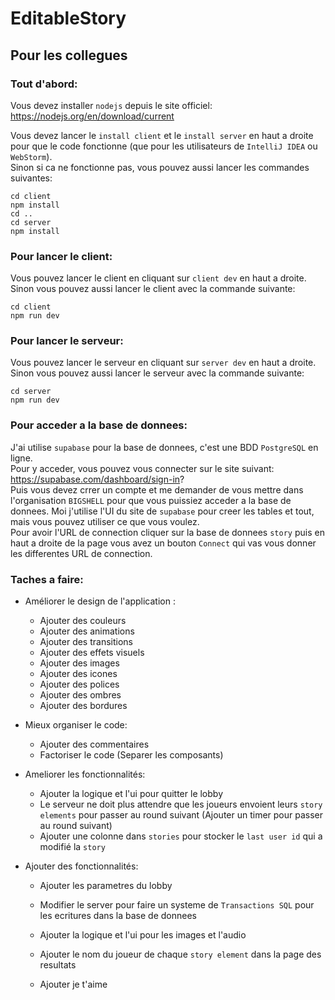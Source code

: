 # EditableStory

## Pour les collegues
### Tout d'abord:

Vous devez installer `nodejs` depuis le site officiel: https://nodejs.org/en/download/current

Vous devez lancer le `install client` et le `install server` en haut a droite pour que le code fonctionne 
(que pour les utilisateurs de `IntelliJ IDEA` ou `WebStorm`).  
Sinon si ca ne fonctionne pas, vous pouvez aussi lancer les commandes suivantes:
    
    cd client 
    npm install
    cd ..
    cd server
    npm install


### Pour lancer le client:
Vous pouvez lancer le client en cliquant sur `client dev` en haut a droite.  
Sinon vous pouvez aussi lancer le client avec la commande suivante:

    cd client
    npm run dev

### Pour lancer le serveur:
Vous pouvez lancer le serveur en cliquant sur `server dev` en haut a droite.
Sinon vous pouvez aussi lancer le serveur avec la commande suivante:

    cd server
    npm run dev


### Pour acceder a la base de donnees:
J'ai utilise `supabase` pour la base de donnees, c'est une BDD `PostgreSQL` en ligne.  
Pour y acceder, vous pouvez vous connecter sur le site suivant: https://supabase.com/dashboard/sign-in?  
Puis vous devez crrer un compte et me demander de vous mettre dans l'organisation `BIGSHELL` pour que vous puissiez acceder a la base de donnees.
Moi j'utilise l'UI du site de `supabase` pour creer les tables et tout, mais vous pouvez utiliser ce que vous voulez.  
Pour avoir l'URL de connection cliquer sur la base de donnees `story` puis en haut a droite de la page vous avez un bouton `Connect` qui vas vous donner les differentes URL de connection.



### Taches a faire:

- Améliorer le design de l'application :
    - Ajouter des couleurs
    - Ajouter des animations
    - Ajouter des transitions
    - Ajouter des effets visuels
    - Ajouter des images
    - Ajouter des icones
    - Ajouter des polices
    - Ajouter des ombres
    - Ajouter des bordures
  

- Mieux organiser le code:
    - Ajouter des commentaires
    - Factoriser le code (Separer les composants)


- Ameliorer les fonctionnalités:
  - Ajouter la logique et l'ui pour quitter le lobby
  - Le serveur ne doit plus attendre que les joueurs envoient leurs `story elements` pour passer au round suivant
  (Ajouter un timer pour passer au round suivant)
  - Ajouter une colonne dans `stories` pour stocker le `last user id` qui a modifié la `story`

  
- Ajouter des fonctionnalités:
    - Ajouter les parametres du lobby
    - Modifier le server pour faire un systeme de `Transactions SQL` pour les ecritures dans la base de donnees
    - Ajouter la logique et l'ui pour les images et l'audio
    - Ajouter le nom du joueur de chaque `story element` dans la page des resultats

    - Ajouter je t'aime